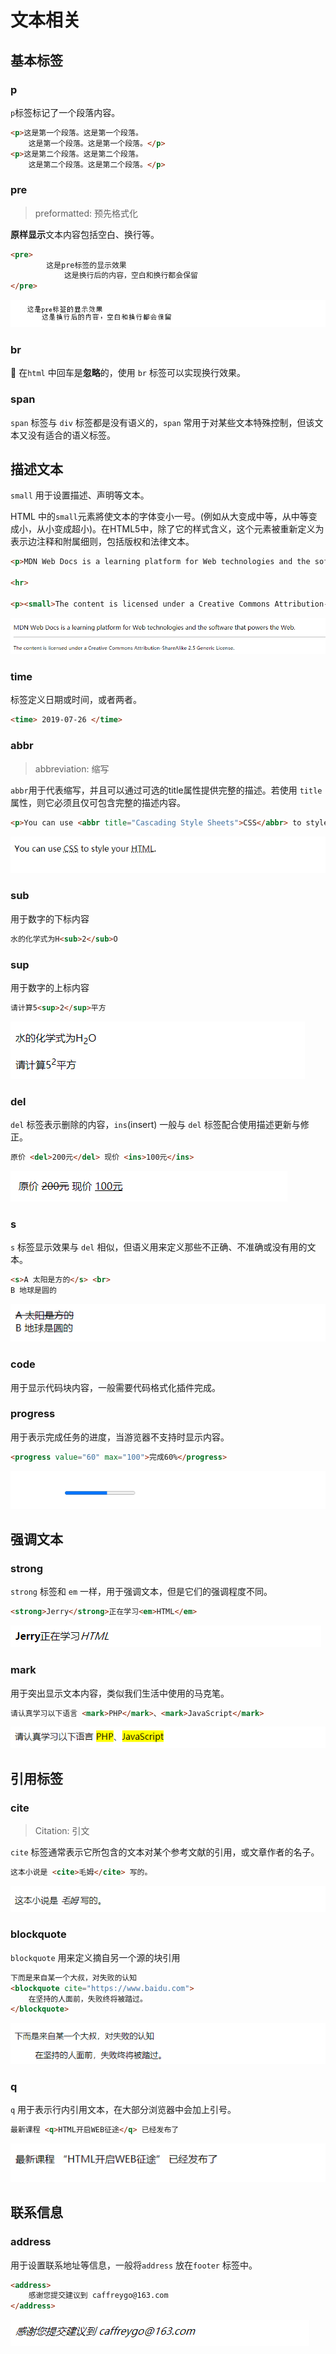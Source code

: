 # 文本相关

## 基本标签

### p

`p`标签标记了一个段落内容。

```html
<p>这是第一个段落。这是第一个段落。
    这是第一个段落。这是第一个段落。</p>
<p>这是第二个段落。这是第二个段落。
    这是第二个段落。这是第二个段落。</p>
```

### pre

> preformatted: 预先格式化

**原样显示**文本内容包括空白、换行等。

```html
<pre>
        这是pre标签的显示效果
            这是换行后的内容，空白和换行都会保留
</pre>
```

![](https://raw.githubusercontent.com/caffreygo/static/main/blog/html/text/pre.png)

### br

📌 在`html` 中回车是**忽略**的，使用 `br` 标签可以实现换行效果。

### span

`span` 标签与 `div` 标签都是没有语义的，`span` 常用于对某些文本特殊控制，但该文本又没有适合的语义标签。

## 描述文本

`small` 用于设置描述、声明等文本。

HTML 中的`small`元素將使文本的字体变小一号。(例如从大变成中等，从中等变成小，从小变成超小)。在HTML5中，除了它的样式含义，这个元素被重新定义为表示边注释和附属细则，包括版权和法律文本。

```html
<p>MDN Web Docs is a learning platform for Web technologies and the software that powers the Web.</p>

<hr>

<p><small>The content is licensed under a Creative Commons Attribution-ShareAlike 2.5 Generic License.</small></p>
```

![](https://raw.githubusercontent.com/caffreygo/static/main/blog/html/text/small.png)

### time

标签定义日期或时间，或者两者。

```html
<time> 2019-07-26 </time>
```

### abbr

>abbreviation: 缩写

`abbr`用于代表缩写，并且可以通过可选的title属性提供完整的描述。若使用 `title`属性，则它必须且仅可包含完整的描述内容。

```html
<p>You can use <abbr title="Cascading Style Sheets">CSS</abbr> to style your <abbr title="HyperText Markup Language">HTML</abbr>.</p>
```

![](https://raw.githubusercontent.com/caffreygo/static/main/blog/html/text/abbr.png)

### sub

用于数字的下标内容

```html
水的化学式为H<sub>2</sub>O
```

### sup

用于数字的上标内容

```html
请计算5<sup>2</sup>平方
```

![](https://raw.githubusercontent.com/caffreygo/static/main/blog/html/text/subsup.png)

### del

`del` 标签表示删除的内容，`ins`(insert) 一般与 `del` 标签配合使用描述更新与修正。

```html
原价 <del>200元</del> 现价 <ins>100元</ins>
```

![](https://raw.githubusercontent.com/caffreygo/static/main/blog/html/text/delins.png)

### s

`s` 标签显示效果与 `del` 相似，但语义用来定义那些不正确、不准确或没有用的文本。

```html
<s>A 太阳是方的</s> <br>
B 地球是圆的
```

![](https://raw.githubusercontent.com/caffreygo/static/main/blog/html/text/s.png)

### code

用于显示代码块内容，一般需要代码格式化插件完成。

### progress

用于表示完成任务的进度，当游览器不支持时显示内容。

```html
<progress value="60" max="100">完成60%</progress>
```

![](https://raw.githubusercontent.com/caffreygo/static/main/blog/html/text/progress.png)

## 强调文本

### strong

`strong` 标签和 `em` 一样，用于强调文本，但是它们的强调程度不同。

```html
<strong>Jerry</strong>正在学习<em>HTML</em>
```

![](https://raw.githubusercontent.com/caffreygo/static/main/blog/html/text/strongem.png)

### mark

用于突出显示文本内容，类似我们生活中使用的马克笔。

```html
请认真学习以下语言 <mark>PHP</mark>、<mark>JavaScript</mark>
```

![](https://raw.githubusercontent.com/caffreygo/static/main/blog/html/text/mark.png)

## 引用标签

### cite

> Citation: 引文

`cite` 标签通常表示它所包含的文本对某个参考文献的引用，或文章作者的名子。

```html
这本小说是 <cite>毛姆</cite> 写的。
```

![](https://raw.githubusercontent.com/caffreygo/static/main/blog/html/text/cite.png)

### blockquote

`blockquote` 用来定义摘自另一个源的块引用

```html
下而是来自某一个大叔，对失败的认知
<blockquote cite="https://www.baidu.com">
	在坚持的人面前，失败终将被踏过。
</blockquote>
```

![](https://raw.githubusercontent.com/caffreygo/static/main/blog/html/text/blockquote.png)

### q

`q` 用于表示行内引用文本，在大部分浏览器中会加上引号。

```html
最新课程 <q>HTML开启WEB征途</q> 已经发布了
```

![](https://raw.githubusercontent.com/caffreygo/static/main/blog/html/text/q.png)

## 联系信息

### address

用于设置联系地址等信息，一般将`address` 放在`footer` 标签中。

```html
<address>
	感谢您提交建议到 caffreygo@163.com
</address>
```

![](https://raw.githubusercontent.com/caffreygo/static/main/blog/html/text/address.png)

